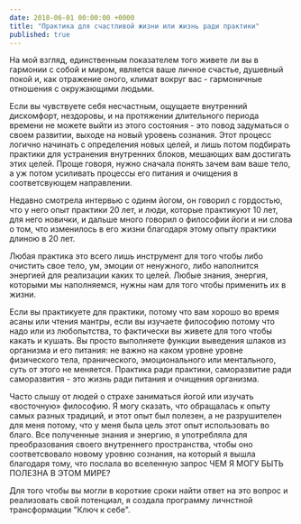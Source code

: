 ```yaml
---
date: 2018-06-01 00:00:00 +0000
title: "Практика для счастливой жизни или жизнь ради практики"
published: true
---
```

На мой взгляд, единственным показателем того живете ли вы в гармонии с собой и миром, является ваше личное счастье, душевный покой и, как отражение оного, климат вокруг вас - гармоничные отношения с окружающими людьми.

Если вы чувствуете себя несчастным, ощущаете внутренний дискомфорт, нездоровы, и на протяжении длительного периода времени не можете выйти из этого состояния - это повод задуматься о своем развитии, выходе на новый уровень сознания. Этот процесс логично начинать с определения новых целей, и лишь потом подбирать практики для устранения внутренних блоков, мешающих вам достигать этих целей. Проще говоря, нужно сначала понять зачем вам ваше тело, а уж потом усиливать процессы его питания и очищения в соответсвующем направлении.

Недавно смотрела интервью с одинм йогом, он говорил с гордостью, что у него опыт практики 20 лет, и люди, которые практикуют 10 лет, для него новички, и дальше много говорил о философии йоги и ни слова о том, что изменилось в его жизни благодаря этому опыту практики длиною в 20 лет.

Любая практика это всего лишь инструмент для того чтобы либо очистить свое тело, ум, эмоции от ненужного, либо наполнится энергией для реализации каких то целей.  Любые знания, энергия, которыми мы наполняемся, нужны нам для того чтобы применить их в жизни. 

Если вы практикуете для практики, потому что вам хорошо во время асаны или чтения мантры, если вы изучаете философию потому что надо или из любопытства, то фактически вы живете для того чтобы какать и кушать.
Вы просто выполняете функции выведения шлаков из организма и его питания: не важно на каком уровне уровне физического тела, пранического, эмоционального или ментального, суть от этого не меняется.
Практика ради практики, саморазвитие ради саморазвития - это жизнь ради питания и очищения организма.

Часто слышу от людей о страхе заниматься йогой или изучать «восточную» философию. Я могу сказать, что обращалась к опыту самых разных традиций, и этот опыт был полезен, а не разрушителен для меня потому, что у меня была цель этот опыт использовать во благо. Все полученные знания и энергию, я употребляла для преобразования своего внутреннего пространства, чтобы оно соответсвовало новому уровню сознания, на который я вышла благодаря тому, что послала во вселенную запрос ЧЕМ Я МОГУ БЫТЬ ПОЛЕЗНА В ЭТОМ МИРЕ?

Для того чтобы вы могли в короткие сроки найти ответ на это вопрос и реализовать свой потенциал, я создала программу личнстной трансформации "Ключ к себе".
